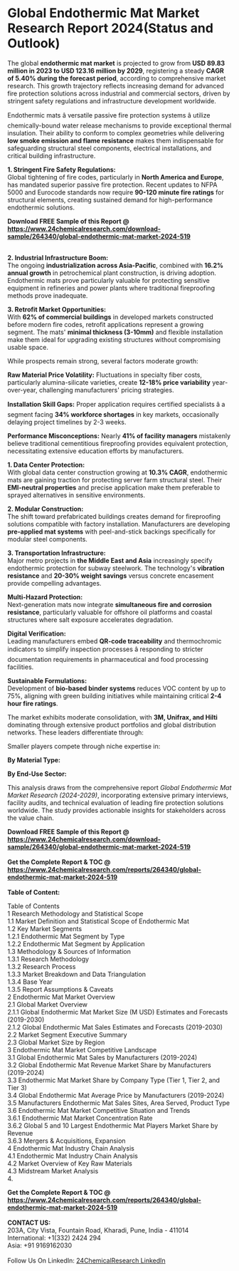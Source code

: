 <h1>Global Endothermic Mat Market Research Report 2024(Status and Outlook)</h1><p>The global <strong>endothermic mat market</strong> is projected to grow from <strong>USD 89.83 million in 2023 to USD 123.16 million by 2029</strong>, registering a steady <strong>CAGR of 5.40% during the forecast period</strong>, according to comprehensive market research. This growth trajectory reflects increasing demand for advanced fire protection solutions across industrial and commercial sectors, driven by stringent safety regulations and infrastructure development worldwide.</p><p>Endothermic mats â versatile passive fire protection systems â utilize chemically-bound water release mechanisms to provide exceptional thermal insulation. Their ability to conform to complex geometries while delivering <strong>low smoke emission and flame resistance</strong> makes them indispensable for safeguarding structural steel components, electrical installations, and critical building infrastructure.</p><p><strong>1. Stringent Fire Safety Regulations:</strong><br>
Global tightening of fire codes, particularly in <strong>North America and Europe</strong>, has mandated superior passive fire protection. Recent updates to NFPA 5000 and Eurocode standards now require <strong>90-120 minute fire ratings</strong> for structural elements, creating sustained demand for high-performance endothermic solutions.</p><div><b>Download FREE Sample of this Report @ 
            <a href="https://www.24chemicalresearch.com/download-sample/264340/global-endothermic-mat-market-2024-519">
            https://www.24chemicalresearch.com/download-sample/264340/global-endothermic-mat-market-2024-519</a></b></div><br><p><strong>2. Industrial Infrastructure Boom:</strong><br>
The ongoing <strong>industrialization across Asia-Pacific</strong>, combined with <strong>16.2% annual growth</strong> in petrochemical plant construction, is driving adoption. Endothermic mats prove particularly valuable for protecting sensitive equipment in refineries and power plants where traditional fireproofing methods prove inadequate.</p><p><strong>3. Retrofit Market Opportunities:</strong><br>
With <strong>62% of commercial buildings</strong> in developed markets constructed before modern fire codes, retrofit applications represent a growing segment. The mats' <strong>minimal thickness (3-10mm)</strong> and flexible installation make them ideal for upgrading existing structures without compromising usable space.</p><p>While prospects remain strong, several factors moderate growth:</p><p><strong>Raw Material Price Volatility:</strong> Fluctuations in specialty fiber costs, particularly alumina-silicate varieties, create <strong>12-18% price variability</strong> year-over-year, challenging manufacturers' pricing strategies.</p><p><strong>Installation Skill Gaps:</strong> Proper application requires certified specialists â a segment facing <strong>34% workforce shortages</strong> in key markets, occasionally delaying project timelines by 2-3 weeks.</p><p><strong>Performance Misconceptions:</strong> Nearly <strong>41% of facility managers</strong> mistakenly believe traditional cementitious fireproofing provides equivalent protection, necessitating extensive education efforts by manufacturers.</p><p><strong>1. Data Center Protection:</strong><br>
With global data center construction growing at <strong>10.3% CAGR</strong>, endothermic mats are gaining traction for protecting server farm structural steel. Their <strong>EMI-neutral properties</strong> and precise application make them preferable to sprayed alternatives in sensitive environments.</p><p><strong>2. Modular Construction:</strong><br>
The shift toward prefabricated buildings creates demand for fireproofing solutions compatible with factory installation. Manufacturers are developing <strong>pre-applied mat systems</strong> with peel-and-stick backings specifically for modular steel components.</p><p><strong>3. Transportation Infrastructure:</strong><br>
Major metro projects in <strong>the Middle East and Asia</strong> increasingly specify endothermic protection for subway steelwork. The technology's <strong>vibration resistance</strong> and <strong>20-30% weight savings</strong> versus concrete encasement provide compelling advantages.</p><p><strong>Multi-Hazard Protection:</strong><br>
	Next-generation mats now integrate <strong>simultaneous fire and corrosion resistance</strong>, particularly valuable for offshore oil platforms and coastal structures where salt exposure accelerates degradation.</p><p><strong>Digital Verification:</strong><br>
	Leading manufacturers embed <strong>QR-code traceability</strong> and thermochromic indicators to simplify inspection processes â responding to stricter documentation requirements in pharmaceutical and food processing facilities.</p><p><strong>Sustainable Formulations:</strong><br>
	Development of <strong>bio-based binder systems</strong> reduces VOC content by up to 75%, aligning with green building initiatives while maintaining critical <strong>2-4 hour fire ratings</strong>.</p><p>The market exhibits moderate consolidation, with <strong>3M, Unifrax, and Hilti</strong> dominating through extensive product portfolios and global distribution networks. These leaders differentiate through:</p><p>Smaller players compete through niche expertise in:</p><p><strong>By Material Type:</strong></p><p><strong>By End-Use Sector:</strong></p><p>This analysis draws from the comprehensive report <em>Global Endothermic Mat Market Research (2024-2029)</em>, incorporating extensive primary interviews, facility audits, and technical evaluation of leading fire protection solutions worldwide. The study provides actionable insights for stakeholders across the value chain.</p><div><b>Download FREE Sample of this Report @ 
            <a href="https://www.24chemicalresearch.com/download-sample/264340/global-endothermic-mat-market-2024-519">
            https://www.24chemicalresearch.com/download-sample/264340/global-endothermic-mat-market-2024-519</a></b></div><br><div><b>Get the Complete Report & TOC @ 
            <a href="https://www.24chemicalresearch.com/reports/264340/global-endothermic-mat-market-2024-519">
            https://www.24chemicalresearch.com/reports/264340/global-endothermic-mat-market-2024-519</a></b></div><br>
            <b>Table of Content:</b><p>Table of Contents<br />
1 Research Methodology and Statistical Scope<br />
1.1 Market Definition and Statistical Scope of Endothermic Mat<br />
1.2 Key Market Segments<br />
1.2.1 Endothermic Mat Segment by Type<br />
1.2.2 Endothermic Mat Segment by Application<br />
1.3 Methodology & Sources of Information<br />
1.3.1 Research Methodology<br />
1.3.2 Research Process<br />
1.3.3 Market Breakdown and Data Triangulation<br />
1.3.4 Base Year<br />
1.3.5 Report Assumptions & Caveats<br />
2 Endothermic Mat Market Overview<br />
2.1 Global Market Overview<br />
2.1.1 Global Endothermic Mat Market Size (M USD) Estimates and Forecasts (2019-2030)<br />
2.1.2 Global Endothermic Mat Sales Estimates and Forecasts (2019-2030)<br />
2.2 Market Segment Executive Summary<br />
2.3 Global Market Size by Region<br />
3 Endothermic Mat Market Competitive Landscape<br />
3.1 Global Endothermic Mat Sales by Manufacturers (2019-2024)<br />
3.2 Global Endothermic Mat Revenue Market Share by Manufacturers (2019-2024)<br />
3.3 Endothermic Mat Market Share by Company Type (Tier 1, Tier 2, and Tier 3)<br />
3.4 Global Endothermic Mat Average Price by Manufacturers (2019-2024)<br />
3.5 Manufacturers Endothermic Mat Sales Sites, Area Served, Product Type<br />
3.6 Endothermic Mat Market Competitive Situation and Trends<br />
3.6.1 Endothermic Mat Market Concentration Rate<br />
3.6.2 Global 5 and 10 Largest Endothermic Mat Players Market Share by Revenue<br />
3.6.3 Mergers & Acquisitions, Expansion<br />
4 Endothermic Mat Industry Chain Analysis<br />
4.1 Endothermic Mat Industry Chain Analysis<br />
4.2 Market Overview of Key Raw Materials<br />
4.3 Midstream Market Analysis<br />
4.</p><div><b>Get the Complete Report & TOC @ 
            <a href="https://www.24chemicalresearch.com/reports/264340/global-endothermic-mat-market-2024-519">
            https://www.24chemicalresearch.com/reports/264340/global-endothermic-mat-market-2024-519</a></b></div><br><b>CONTACT US:</b><br>
            203A, City Vista, Fountain Road, Kharadi, Pune, India - 411014<br>
            International: +1(332) 2424 294<br>
            Asia: +91 9169162030 <br><br>
            Follow Us On LinkedIn: <a href="https://www.linkedin.com/company/24chemicalresearch/">24ChemicalResearch LinkedIn</a>